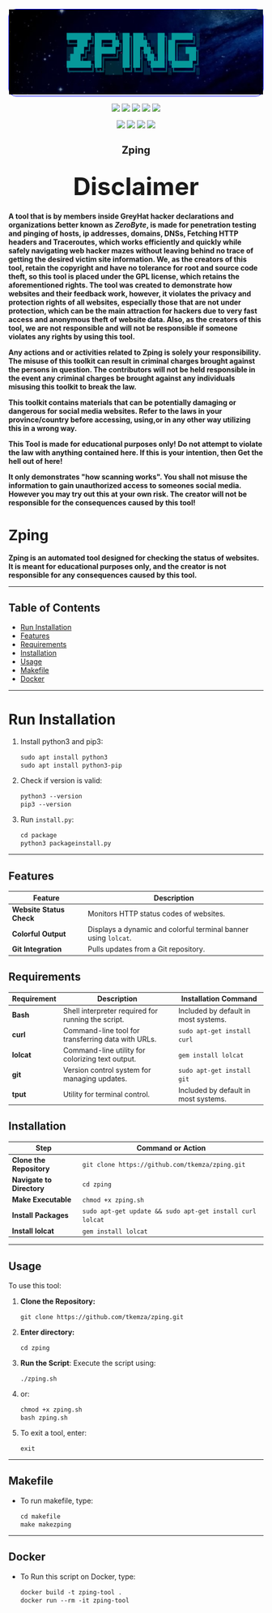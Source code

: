 <p align="center" style="border-radius: 15px; border: 1px solid blue;">
    <img src="pics/galazping.png">
</p>

<p align="center">
  <img src="https://img.shields.io/badge/Version-1.0.0-green?style=for-the-badge">
  <img src="https://img.shields.io/github/license/tkemza/zping?style=for-the-badge">
  <img src="https://img.shields.io/github/stars/tkemza/zping?style=for-the-badge">
  <img src="https://img.shields.io/github/issues/tkemza/zping?color=red&style=for-the-badge">
  <img src="https://img.shields.io/github/forks/tkemza/zping?color=teal&style=for-the-badge">
</p>

<p align="center">
  <img src="https://img.shields.io/badge/Open%20Source-Yes-darkgreen?style=flat-square">
  <img src="https://img.shields.io/badge/Maintained%3F-Yes-lightblue?style=flat-square">
  <img src="https://img.shields.io/badge/Written%20In-Bash-darkcyan?style=flat-square">
  <img src="https://hits.seeyoufarm.com/api/count/incr/badge.svg?url=https%3A%2F%2Fgithub.com%2Ftkemza%2Fzping&title=Visitors&edge_flat=false"/></a>
</p>

<h1 align="center" style="font-size: 20px;"><b>Zping</b></h1>

##

<h2><p align="center"><font size="12">Disclaimer</font></p></h2>

<b>A tool that is by members inside GreyHat hacker declarations and organizations better known as <i>ZeroByte</i>, is made for penetration testing and pinging of hosts, ip addresses, domains, DNSs, Fetching HTTP headers and Traceroutes, which works efficiently and quickly while safely navigating web hacker mazes without leaving behind no trace of getting the desired victim site information. We, as the creators of this tool, retain the copyright and have no tolerance for root and source code theft, so this tool is placed under the GPL license, which retains the aforementioned rights. The tool was created to demonstrate how websites and their feedback work, however, it violates the privacy and protection rights of all websites, especially those that are not under protection, which can be the main attraction for hackers due to very fast access and anonymous theft of website data. Also, as the creators of this tool, we are not responsible and will not be responsible if someone violates any rights by using this tool.</b>

<b>Any actions and or activities related to <b>Zping</b> is solely your responsibility. The misuse of this toolkit can result in criminal charges brought against the persons in question. The contributors will not be held responsible in the event any criminal charges be brought against any individuals misusing this toolkit to break the law.

This toolkit contains materials that can be potentially damaging or dangerous for social media websites. Refer to the laws in your province/country before accessing, using,or in any other way utilizing this in a wrong way.

<b>This Tool is made for educational purposes only!</b> Do not attempt to violate the law with anything contained here. If this is your intention, then Get the hell out of here!

It only demonstrates <b>"how scanning works"</b>. You shall not misuse the information to gain unauthorized access to someones social media. However you may try out this at your own risk. <b>The creator will not be responsible for the consequences caused by this tool!</b></b>


# Zping

**Zping is an automated tool designed for checking the status of websites. It is meant for educational purposes only, and the creator is not responsible for any consequences caused by this tool.**

-----

## Table of Contents
- [Run Installation](#runinstalattion)
- [Features](#features)
- [Requirements](#equirements)
- [Installation](#installation)
- [Usage](#usage)
- [Makefile](#makefile)
- [Docker](#docker)

-----
# Run Installation

1. Install python3 and pip3:
    ```
    sudo apt install python3
    sudo apt install python3-pip
2. Check if version is valid:
    ```
    python3 --version
    pip3 --version
3. Run `install.py`:
    ```
    cd package
    python3 packageinstall.py
-----

## Features

| **Feature**              | **Description**                                                |
|--------------------------|----------------------------------------------------------------|
| **Website Status Check** | Monitors HTTP status codes of websites.                        |
| **Colorful Output**      | Displays a dynamic and colorful terminal banner using `lolcat`.|
| **Git Integration**      | Pulls updates from a Git repository.                           |

## Requirements

| Requirement                | Description                                                    | Installation Command                |
|----------------------------|----------------------------------------------------------------|-------------------------------------|
| **Bash**                   | Shell interpreter required for running the script.             | Included by default in most systems.|
| **curl**                   | Command-line tool for transferring data with URLs.             | `sudo apt-get install curl`         |
| **lolcat**                 | Command-line utility for colorizing text output.               | `gem install lolcat`                |
| **git**                    | Version control system for managing updates.                   | `sudo apt-get install git`          |
| **tput**                   | Utility for terminal control.                                  | Included by default in most systems.|

## Installation

| Step                      | Command or Action                                         |
|---------------------------|-----------------------------------------------------------|
| **Clone the Repository**  | `git clone https://github.com/tkemza/zping.git`           |
| **Navigate to Directory** | `cd zping`                                                |
| **Make Executable**       | `chmod +x zping.sh`                                       |
| **Install Packages**      | `sudo apt-get update && sudo apt-get install curl lolcat` |
| **Install lolcat**        | `gem install lolcat`                                      |

-----
## Usage

To use this tool:

1. **Clone the Repository:**
   ```
   git clone https://github.com/tkemza/zping.git
3. **Enter directory:**
    ```
    cd zping
2. **Run the Script**: Execute the script using:
   ```
   ./zping.sh
3. or:
    ```
    chmod +x zping.sh
    bash zping.sh
4. To exit a tool, enter:
    ```
    exit
-----
## Makefile 

- To run makefile, type:
    ```
    cd makefile
    make makezping
-----
## Docker

- To Run this script on Docker, type:
    ```
    docker build -t zping-tool .
    docker run --rm -it zping-tool

